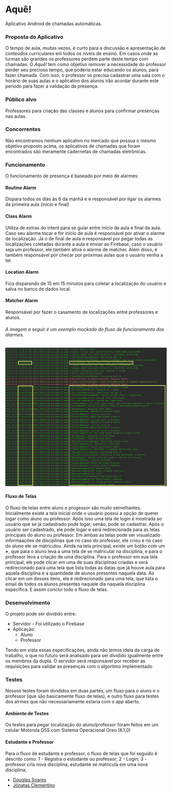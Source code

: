 # Aquê!

Aplicativo Android de chamadas automáticas.

### Proposta do Aplicativo

O tempo de aula, muitas vezes, é curto para a discussão e apresentação de conteúdos curriculares em todos os níveis de ensino. Em casos onde as turmas são grandes os professores perdem parte deste tempo com chamadas. 
O *Aquê!* tem como objetivo remover a necessidade do professor perder seu precioso tempo, que poderia estar educando os alunos, para fazer chamada. 
Com isso, o professor só precisa cadastrar uma sala com o horário de suas aulas e o aplicativo dos alunos irão acordar durante este período para fazer a validação da presença.

### Público alvo

Professores para criação das classes e alunos para confirmar presenças nas aulas.

### Concorrentes

Não encontramos nenhum aplicativo no mercado que possua o mesmo objetivo proposto acima, os aplicativos de chamadas que foram encontrados são meramente cadernetas de chamadas eletrônicas.

### Funcionamento

O funcionamento de presença é baseado por meio de alarmes:

#### Routine Alarm
Dispara todos os dias às 6 da manhã e é responsável por ligar os alarmes da primeira aula (início e final)

#### Class Alarm
Utiliza de extras do intent para se guiar entre início da aula e final da aula. Caso seu alarme tocar e for início de aula
é responsável por ativar o alarme de localização. Já o de final de aula é responsável por pegar todas as localizações coletadas
durante a aula e enviar ao Firebase, caso o usuário seja um professor, ele também ativa o alarme de matcher. Além disso,
é também responsável por checar por próximas aulas que o usuário venha a ter.

#### Location Alarm
Fica disparando de 15 em 15 minutos para coletar a localização do usuário e salva no banco de dados local.

#### Matcher Alarm
Responsável por fazer o casamento de localizações entre professores e alunos.

###### A imagem a seguir é um exemplo mockado do fluxo de funcionamento dos alarmes.
![Image](/attachments/alarms_logs.png)

#### Fluxo de Telas

O fluxo de telas entre aluno e progessor são muito semelhantes. Inicialmente existe a tela inicial
onde o usuário possui a opção de querer logar como aluno ou professor. Após isso uma tela de login
é mostrada ao usuário que se já cadastrado pode logar, senão, pode se cadastrar. Após o usuário
ser cadastrado, ele pode logar e será redirecionada para as telas principais do aluno ou professor.
Em ambas as telas pode ser visualizado informaações de disciplinas que no caso do professor, ele criou
e no caso do aluno ele se matriculou. Ainda na tela principal, existe um botão com um **+**, que
para o aluno leva a uma tela de se matricular na disciplina, e para o professor leva a criação de uma
disciplina. Para o professor em sua tela principal, ele pode clicar em uma de suas disciplinas criadas
e será redirecionado para uma tela que lista todas as datas que já houve aula para aquela disciplina
e a quantidade de alunos presentes naquela data. Ao clicar em um desses itens, ele é redirecionado
para uma tela, que lista o email de todos os alunos presentes naquele dia naquela disciplina
específica. E assim conclui todo o fluxo de telas.

### Desenvolvimento

O projeto pode ser dividido entre:

* Servidor - Foi utilizado o Firebase
* Aplicação:
   - Aluno
   - Professor

Tendo em vista essas especificações, ainda não temos ideia da carga de trabalho, o que no futuro será analisado para ser dividido igualmente entre os membros da dupla.
O servidor será responsável por receber as requisições para validar as presenças com o algoritmo implementado

### Testes

Nossos testes foram divididos em duas partes, um fluxo para o aluno e o professor (que são basicamente
fluxo de telas), e outro fluxo para testes dos alrmes que não necessariamente estaria com o app aberto.

#### Ambiente de Testes

Os testes para pegar localização do aluno/professor foram feitos em um celular Motorola G5S com Sistema Operacional Oreo (8.1.0)

#### Estudante e Professor

Para o fluxo de estudante e professor, o fluxo de telas que foi seguido é descrito como:
1 - Registra o estudante ou professor;
2 - Login;
3 - professor cria nova disciplina, estudante se matricula em uma nova disciplina;

- [Douglas Soares](https://github.com/DouglasSL)
- [Jônatas Clementino](https://github.com/JonatasDeOliveira)
